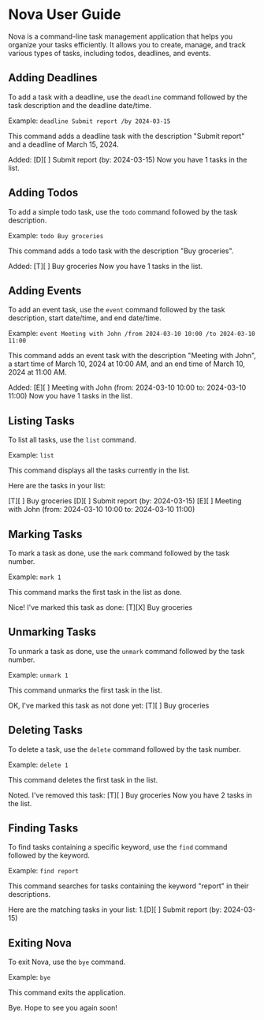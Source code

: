 # Nova User Guide

Nova is a command-line task management application that helps you organize your tasks efficiently. It allows you to create, manage, and track various types of tasks, including todos, deadlines, and events.

## Adding Deadlines

To add a task with a deadline, use the `deadline` command followed by the task description and the deadline date/time.

Example: `deadline Submit report /by 2024-03-15`

This command adds a deadline task with the description "Submit report" and a deadline of March 15, 2024.

Added: [D][ ] Submit report (by: 2024-03-15)
Now you have 1 tasks in the list.

## Adding Todos

To add a simple todo task, use the `todo` command followed by the task description.

Example: `todo Buy groceries`

This command adds a todo task with the description "Buy groceries".

Added: [T][ ] Buy groceries
Now you have 1 tasks in the list.

## Adding Events

To add an event task, use the `event` command followed by the task description, start date/time, and end date/time.

Example: `event Meeting with John /from 2024-03-10 10:00 /to 2024-03-10 11:00`

This command adds an event task with the description "Meeting with John", a start time of March 10, 2024 at 10:00 AM, and an end time of March 10, 2024 at 11:00 AM.

Added: [E][ ] Meeting with John (from: 2024-03-10 10:00 to: 2024-03-10 11:00)
Now you have 1 tasks in the list.


## Listing Tasks

To list all tasks, use the `list` command.

Example: `list`

This command displays all the tasks currently in the list.

Here are the tasks in your list:

[T][ ] Buy groceries
[D][ ] Submit report (by: 2024-03-15)
[E][ ] Meeting with John (from: 2024-03-10 10:00 to: 2024-03-10 11:00)

## Marking Tasks

To mark a task as done, use the `mark` command followed by the task number.

Example: `mark 1`

This command marks the first task in the list as done.

Nice! I've marked this task as done:
[T][X] Buy groceries


## Unmarking Tasks

To unmark a task as done, use the `unmark` command followed by the task number.

Example: `unmark 1`

This command unmarks the first task in the list.

OK, I've marked this task as not done yet:
[T][ ] Buy groceries


## Deleting Tasks

To delete a task, use the `delete` command followed by the task number.

Example: `delete 1`

This command deletes the first task in the list.

Noted. I've removed this task:
[T][ ] Buy groceries
Now you have 2 tasks in the list.


## Finding Tasks

To find tasks containing a specific keyword, use the `find` command followed by the keyword.

Example: `find report`

This command searches for tasks containing the keyword "report" in their descriptions.

Here are the matching tasks in your list:
1.[D][ ] Submit report (by: 2024-03-15)


## Exiting Nova

To exit Nova, use the `bye` command.

Example: `bye`

This command exits the application.

Bye. Hope to see you again soon!

